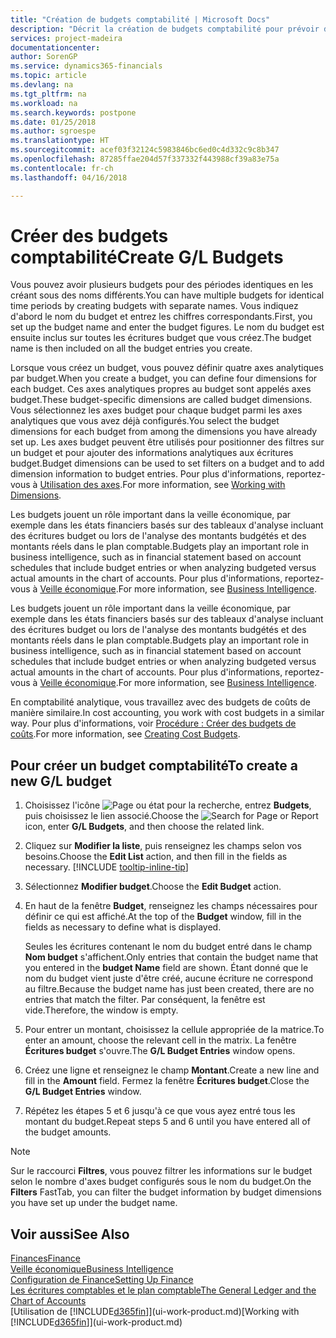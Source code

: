 ```yaml
---
title: "Création de budgets comptabilité | Microsoft Docs"
description: "Décrit la création de budgets comptabilité pour prévoir différentes activités financières et affecter des axes analytiques à des fins de veille économique."
services: project-madeira
documentationcenter: 
author: SorenGP
ms.service: dynamics365-financials
ms.topic: article
ms.devlang: na
ms.tgt_pltfrm: na
ms.workload: na
ms.search.keywords: postpone
ms.date: 01/25/2018
ms.author: sgroespe
ms.translationtype: HT
ms.sourcegitcommit: acef03f32124c5983846bc6ed0c4d332c9c8b347
ms.openlocfilehash: 87285ffae204d57f337332f443988cf39a83e75a
ms.contentlocale: fr-ch
ms.lasthandoff: 04/16/2018

---
```

# <a name="create-gl-budgets"></a><span data-ttu-id="b6fed-103">Créer des budgets comptabilité</span><span class="sxs-lookup"><span data-stu-id="b6fed-103">Create G/L Budgets</span></span>
<span data-ttu-id="b6fed-104">Vous pouvez avoir plusieurs budgets pour des périodes identiques en les créant sous des noms différents.</span><span class="sxs-lookup"><span data-stu-id="b6fed-104">You can have multiple budgets for identical time periods by creating budgets with separate names.</span></span> <span data-ttu-id="b6fed-105">Vous indiquez d'abord le nom du budget et entrez les chiffres correspondants.</span><span class="sxs-lookup"><span data-stu-id="b6fed-105">First, you set up the budget name and enter the budget figures.</span></span> <span data-ttu-id="b6fed-106">Le nom du budget est ensuite inclus sur toutes les écritures budget que vous créez.</span><span class="sxs-lookup"><span data-stu-id="b6fed-106">The budget name is then included on all the budget entries you create.</span></span>  

 <span data-ttu-id="b6fed-107">Lorsque vous créez un budget, vous pouvez définir quatre axes analytiques par budget.</span><span class="sxs-lookup"><span data-stu-id="b6fed-107">When you create a budget, you can define four dimensions for each budget.</span></span> <span data-ttu-id="b6fed-108">Ces axes analytiques propres au budget sont appelés axes budget.</span><span class="sxs-lookup"><span data-stu-id="b6fed-108">These budget-specific dimensions are called budget dimensions.</span></span> <span data-ttu-id="b6fed-109">Vous sélectionnez les axes budget pour chaque budget parmi les axes analytiques que vous avez déjà configurés.</span><span class="sxs-lookup"><span data-stu-id="b6fed-109">You select the budget dimensions for each budget from among the dimensions you have already set up.</span></span> <span data-ttu-id="b6fed-110">Les axes budget peuvent être utilisés pour positionner des filtres sur un budget et pour ajouter des informations analytiques aux écritures budget.</span><span class="sxs-lookup"><span data-stu-id="b6fed-110">Budget dimensions can be used to set filters on a budget and to add dimension information to budget entries.</span></span> <span data-ttu-id="b6fed-111">Pour plus d'informations, reportez-vous à [Utilisation des axes](finance-dimensions.md).</span><span class="sxs-lookup"><span data-stu-id="b6fed-111">For more information, see [Working with Dimensions](finance-dimensions.md).</span></span>

 <span data-ttu-id="b6fed-112">Les budgets jouent un rôle important dans la veille économique, par exemple dans les états financiers basés sur des tableaux d'analyse incluant des écritures budget ou lors de l'analyse des montants budgétés et des montants réels dans le plan comptable.</span><span class="sxs-lookup"><span data-stu-id="b6fed-112">Budgets play an important role in business intelligence, such as in financial statement based on account schedules that include budget entries or when analyzing budgeted versus actual amounts in the chart of accounts.</span></span> <span data-ttu-id="b6fed-113">Pour plus d'informations, reportez-vous à [Veille économique](bi.md).</span><span class="sxs-lookup"><span data-stu-id="b6fed-113">For more information, see [Business Intelligence](bi.md).</span></span>

 <span data-ttu-id="b6fed-114">Les budgets jouent un rôle important dans la veille économique, par exemple dans les états financiers basés sur des tableaux d'analyse incluant des écritures budget ou lors de l'analyse des montants budgétés et des montants réels dans le plan comptable.</span><span class="sxs-lookup"><span data-stu-id="b6fed-114">Budgets play an important role in business intelligence, such as in financial statement based on account schedules that include budget entries or when analyzing budgeted versus actual amounts in the chart of accounts.</span></span> <span data-ttu-id="b6fed-115">Pour plus d'informations, reportez-vous à [Veille économique](bi.md).</span><span class="sxs-lookup"><span data-stu-id="b6fed-115">For more information, see [Business Intelligence](bi.md).</span></span>

<span data-ttu-id="b6fed-116">En comptabilité analytique, vous travaillez avec des budgets de coûts de manière similaire.</span><span class="sxs-lookup"><span data-stu-id="b6fed-116">In cost accounting, you work with cost budgets in a similar way.</span></span> <span data-ttu-id="b6fed-117">Pour plus d'informations, voir [Procédure : Créer des budgets de coûts](finance-create-cost-budgets.md).</span><span class="sxs-lookup"><span data-stu-id="b6fed-117">For more information, see [Creating Cost Budgets](finance-create-cost-budgets.md).</span></span>    

## <a name="to-create-a-new-gl-budget"></a><span data-ttu-id="b6fed-118">Pour créer un budget comptabilité</span><span class="sxs-lookup"><span data-stu-id="b6fed-118">To create a new G/L budget</span></span>  
1. <span data-ttu-id="b6fed-119">Choisissez l'icône ![Page ou état pour la recherche](media/ui-search/search_small.png "Page ou état pour la recherche"), entrez **Budgets**, puis choisissez le lien associé.</span><span class="sxs-lookup"><span data-stu-id="b6fed-119">Choose the ![Search for Page or Report](media/ui-search/search_small.png "Search for Page or Report icon") icon, enter **G/L Budgets**, and then choose the related link.</span></span>  
2. <span data-ttu-id="b6fed-120">Cliquez sur **Modifier la liste**, puis renseignez les champs selon vos besoins.</span><span class="sxs-lookup"><span data-stu-id="b6fed-120">Choose the **Edit List** action, and then fill in the fields as necessary.</span></span> [!INCLUDE [tooltip-inline-tip](includes/tooltip-inline-tip_md.md)]  
3. <span data-ttu-id="b6fed-121">Sélectionnez **Modifier budget**.</span><span class="sxs-lookup"><span data-stu-id="b6fed-121">Choose the **Edit Budget** action.</span></span>
4. <span data-ttu-id="b6fed-122">En haut de la fenêtre **Budget**, renseignez les champs nécessaires pour définir ce qui est affiché.</span><span class="sxs-lookup"><span data-stu-id="b6fed-122">At the top of the **Budget** window, fill in the fields as necessary to define what is displayed.</span></span>  

    <span data-ttu-id="b6fed-123">Seules les écritures contenant le nom du budget entré dans le champ **Nom budget** s'affichent.</span><span class="sxs-lookup"><span data-stu-id="b6fed-123">Only entries that contain the budget name that you entered in the **budget Name** field are shown.</span></span> <span data-ttu-id="b6fed-124">Étant donné que le nom du budget vient juste d'être créé, aucune écriture ne correspond au filtre.</span><span class="sxs-lookup"><span data-stu-id="b6fed-124">Because the budget name has just been created, there are no entries that match the filter.</span></span> <span data-ttu-id="b6fed-125">Par conséquent, la fenêtre est vide.</span><span class="sxs-lookup"><span data-stu-id="b6fed-125">Therefore, the window is empty.</span></span>  
5. <span data-ttu-id="b6fed-126">Pour entrer un montant, choisissez la cellule appropriée de la matrice.</span><span class="sxs-lookup"><span data-stu-id="b6fed-126">To enter an amount, choose the relevant cell in the matrix.</span></span> <span data-ttu-id="b6fed-127">La fenêtre **Écritures budget** s'ouvre.</span><span class="sxs-lookup"><span data-stu-id="b6fed-127">The **G/L Budget Entries** window opens.</span></span>  
6. <span data-ttu-id="b6fed-128">Créez une ligne et renseignez le champ **Montant**.</span><span class="sxs-lookup"><span data-stu-id="b6fed-128">Create a new line and fill in the **Amount** field.</span></span> <span data-ttu-id="b6fed-129">Fermez la fenêtre **Écritures budget**.</span><span class="sxs-lookup"><span data-stu-id="b6fed-129">Close the **G/L Budget Entries** window.</span></span>  
7. <span data-ttu-id="b6fed-130">Répétez les étapes 5 et 6 jusqu'à ce que vous ayez entré tous les montant du budget.</span><span class="sxs-lookup"><span data-stu-id="b6fed-130">Repeat steps 5 and 6 until you have entered all of the budget amounts.</span></span>  

> [!NOTE]  
>  <span data-ttu-id="b6fed-131">Sur le raccourci **Filtres**, vous pouvez filtrer les informations sur le budget selon le nombre d'axes budget configurés sous le nom du budget.</span><span class="sxs-lookup"><span data-stu-id="b6fed-131">On the **Filters** FastTab, you can filter the budget information by budget dimensions you have set up under the budget name.</span></span>   

## <a name="see-also"></a><span data-ttu-id="b6fed-132">Voir aussi</span><span class="sxs-lookup"><span data-stu-id="b6fed-132">See Also</span></span>
[<span data-ttu-id="b6fed-133">Finances</span><span class="sxs-lookup"><span data-stu-id="b6fed-133">Finance</span></span>](finance.md)  
[<span data-ttu-id="b6fed-134">Veille économique</span><span class="sxs-lookup"><span data-stu-id="b6fed-134">Business Intelligence</span></span>](bi.md)  
[<span data-ttu-id="b6fed-135">Configuration de Finance</span><span class="sxs-lookup"><span data-stu-id="b6fed-135">Setting Up Finance</span></span>](finance-setup-finance.md)  
[<span data-ttu-id="b6fed-136">Les écritures comptables et le plan comptable</span><span class="sxs-lookup"><span data-stu-id="b6fed-136">The General Ledger and the Chart of Accounts</span></span>](finance-general-ledger.md)  
<span data-ttu-id="b6fed-137">[Utilisation de [!INCLUDE[d365fin](includes/d365fin_md.md)]](ui-work-product.md)</span><span class="sxs-lookup"><span data-stu-id="b6fed-137">[Working with [!INCLUDE[d365fin](includes/d365fin_md.md)]](ui-work-product.md)</span></span>  

